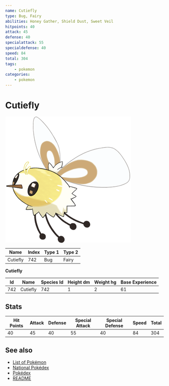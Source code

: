 ```yaml
---
name: Cutiefly
type: Bug, Fairy
abilities: Honey Gather, Shield Dust, Sweet Veil
hitpoints: 40
attack: 45
defense: 40
specialattack: 55
specialdefense: 40
speed: 84
total: 304
tags:
    - pokemon
categories:
    - pokemon
---
```


# Cutiefly


![Cutiefly](images/742.png)

| **Name** | **Index** | **Type 1** | **Type 2** |
|----|----|----|----|
| Cutiefly | 742 | Bug | Fairy  |

**Cutiefly** 




| **Id** | **Name** | **Species Id** | **Height dm** | **Weight hg** | **Base Experience** |
|--------|----------|----------------|------------|------------|---------------------|
| 742 | Cutiefly | 742 | 1 | 2 | 61 |



## Stats

| **Hit Points** | **Attack** | **Defense** | **Special Attack** | **Special Defense** | **Speed** | **Total** |
|----------------|------------|-------------|--------------------|---------------------|-----------|-----------|
| 40 | 45 | 40 | 55 | 40 | 84 | 304 |

## See also

- [List of Pokémon](../pokemon.md)
- [National Pokédex](../national_pokedex.md)
- [Pokédex](../pokedex.md)
- [README](../README.md)
